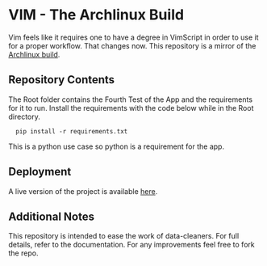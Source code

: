 # VIM - The Archlinux Build
Vim feels like it requires one to have a degree in VimScript in order to use it for a proper workflow.
That changes now.
This repository is a mirror of the [Archlinux build](https://gitlab.archlinux.org/archlinux/packaging/packages/vim).

## Repository Contents
 
The Root folder contains the Fourth Test of the App and the requirements for it to run.
Install the requirements with the code below while in the Root directory. 

      pip install -r requirements.txt 

This is a python use case so python is a requirement for the app.


##  Deployment

A live version of the project is available [here](https://autodc.streamlit.app/). 

## Additional Notes

This repository is intended to ease the work of data-cleaners. For full details, refer to the documentation.
For any improvements feel free to fork the repo.



